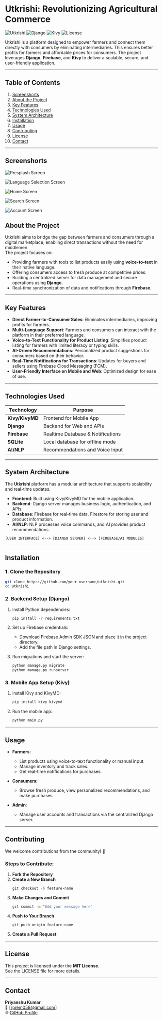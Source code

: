 # **Utkrishi: Revolutionizing Agricultural Commerce**  
![Utkrishi](https://img.shields.io/badge/version-0.1-blue) ![Django](https://img.shields.io/badge/server-Django-green) ![Kivy](https://img.shields.io/badge/frontend-Kivy-orange) ![License](https://img.shields.io/badge/license-MIT-purple)

Utkrishi is a platform designed to empower farmers and connect them directly with consumers by eliminating intermediaries. This ensures better profits for farmers and affordable prices for consumers. The project leverages **Django**, **Firebase**, and **Kivy** to deliver a scalable, secure, and user-friendly application.

---

## **Table of Contents**
1. [Screenshorts](#screenshorts)  
1. [About the Project](#about-the-project)  
2. [Key Features](#key-features)  
3. [Technologies Used](#technologies-used)  
4. [System Architecture](#system-architecture)  
5. [Installation](#installation)  
6. [Usage](#usage)  
7. [Contributing](#contributing)  
8. [License](#license)  
9. [Contact](#contact)

---

## **Screenshorts**
![Presplash Screen](screenshots/Presplash.jpg)

![Language Selection Screen](screenshots/Lang.jpg)

![Home Screen](screenshots/Presplash.jpg)

![Search Screen](screenshots/Search.jpg)

![Account Screen](screenshots/Account.jpg)

## **About the Project**

Utkrishi aims to bridge the gap between farmers and consumers through a digital marketplace, enabling direct transactions without the need for middlemen.  
The project focuses on:
- Providing farmers with tools to list products easily using **voice-to-text** in their native language.
- Offering consumers access to fresh produce at competitive prices.
- Building a centralized server for data management and secure operations using **Django**.
- Real-time synchronization of data and notifications through **Firebase**.

---

## **Key Features**
- **Direct Farmer-to-Consumer Sales**: Eliminates intermediaries, improving profits for farmers.  
- **Multi-Language Support**: Farmers and consumers can interact with the platform in their preferred language.  
- **Voice-to-Text Functionality for Product Listing**: Simplifies product listing for farmers with limited literacy or typing skills.  
- **AI-Driven Recommendations**: Personalized product suggestions for consumers based on their behavior.  
- **Real-Time Notifications for Transactions**: Updates for buyers and sellers using Firebase Cloud Messaging (FCM).  
- **User-Friendly Interface on Mobile and Web**: Optimized design for ease of use.

---

## **Technologies Used**
| **Technology**      | **Purpose**                       |
|----------------------|-----------------------------------|
| **Kivy/KivyMD**      | Frontend for Mobile App           |
| **Django**           | Backend for Web and APIs         |
| **Firebase**         | Realtime Database & Notifications|
| **SQLite**           | Local database for offline mode  |
| **AI/NLP**           | Recommendations and Voice Input  |

---

## **System Architecture**
The **Utkrishi** platform has a modular architecture that supports scalability and real-time updates.  

- **Frontend**: Built using Kivy/KivyMD for the mobile application.  
- **Backend**: Django server manages business logic, authentication, and APIs.  
- **Database**: Firebase for real-time data, Firestore for storing user and product information.  
- **AI/NLP**: NLP processes voice commands, and AI provides product recommendations.

```
[USER INTERFACE] <--> [DJANGO SERVER] <--> [FIREBASE/AI MODULES]
```


---

## **Installation**

### **1. Clone the Repository**
```bash
git clone https://github.com/your-username/utkrishi.git
cd utkrishi
```

### **2. Backend Setup (Django)**
1. Install Python dependencies:
   ```bash
   pip install -r requirements.txt
   ```
2. Set up Firebase credentials:
   - Download Firebase Admin SDK JSON and place it in the project directory.
   - Add the file path in Django settings.

3. Run migrations and start the server:
   ```bash
   python manage.py migrate
   python manage.py runserver
   ```

### **3. Mobile App Setup (Kivy)**
1. Install Kivy and KivyMD:
   ```bash
   pip install kivy kivymd
   ```
2. Run the mobile app:
   ```bash
   python main.py
   ```

---

## **Usage**

- **Farmers**:  
  - List products using voice-to-text functionality or manual input.  
  - Manage inventory and track sales.  
  - Get real-time notifications for purchases.  

- **Consumers**:  
  - Browse fresh produce, view personalized recommendations, and make purchases.  

- **Admin**:  
  - Manage user accounts and transactions via the centralized Django server.  

---

## **Contributing**
We welcome contributions from the community! 🚀  

### **Steps to Contribute:**
1. **Fork the Repository**  
2. **Create a New Branch**  
   ```bash
   git checkout -b feature-name
   ```
3. **Make Changes and Commit**  
   ```bash
   git commit -m "Add your message here"
   ```
4. **Push to Your Branch**  
   ```bash
   git push origin feature-name
   ```
5. **Create a Pull Request**

---

## **License**
This project is licensed under the **MIT License**.  
See the [LICENSE](LICENSE) file for more details.

---

## **Contact**

**Priyanshu Kumar**   
📧 [rprem058@gmail.com]  
🌐 [GitHub Profile](https://github.com/Priyanshu-Kumar1)

